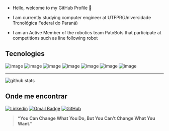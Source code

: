 - Hello, welcome to my GitHub Profile 👋

- I am currently studying computer engineer at UTFPR(Universidade Trcnológica Federal do Paraná)

- I am an Active Member of the robotics team PatoBots that participate at competitions such as line following robot

## Tecnologies 


![image](https://img.shields.io/badge/Java-ED8B00?style=for-the-badge&logo=java&logoColor=white)
![image](https://img.shields.io/badge/C-00599C?style=for-the-badge&logo=c&logoColor=white)
![image](https://img.shields.io/badge/JavaScript-F7DF1E?style=for-the-badge&logo=javascript&logoColor=black)
![image](https://img.shields.io/badge/Node.js-43853D?style=for-the-badge&logo=node.js&logoColor=white)
![image](https://img.shields.io/badge/Amazon_AWS-232F3E?style=for-the-badge&logo=amazon-aws&logoColor=white)
![image](https://img.shields.io/badge/Python-3776AB?style=for-the-badge&logo=python&logoColor=white)
![image](https://img.shields.io/badge/Flask-000000?style=for-the-badge&logo=flask&logoColor=white)

***

![github stats](https://github-readme-stats.vercel.app/api?username=PedroMarafiga)

## Onde me encontrar

[![Linkedin](https://img.shields.io/badge/-PedroMarafiga-blue?style=flat-square&logo=Linkedin&logoColor=white&link=https://www.linkedin.com/in/pedro-marafiga-2243a9249/)](https://www.linkedin.com/in/pedro-marafiga-2243a9249/)
[![Gmail Badge](https://img.shields.io/badge/-pmarafiga15@gmail.com-006bed?style=flat-square&logo=Gmail&logoColor=white&link=mailto:pmarafiga15@gmail.com)](mailto:pmarafiga15@gmail.com)
[![GitHub](https://img.shields.io/github/followers/iuricode?label=follow&style=social)](https://github.com/PedroMarafiga)

> **“You Can Change What You Do, But You Can’t Change What You Want.”**




<!---
PedroMarafiga/PedroMarafiga is a ✨ special ✨ repository because its `README.md` (this file) appears on your GitHub profile.
You can click the Preview link to take a look at your changes.
--->
